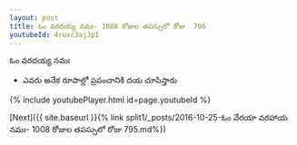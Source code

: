 ```yaml
---
layout: post
title: ఓం వరదయ్య నమః- 1008 రోజుల తపస్సులో రోజు  796
youtubeId: 4ruxc3ajJpI
---
```

 
 
 ఓం వరదయ్య నమః  
 
 -  ఎవరు అనేక రూపాల్లో ప్రపంచానికి దయ చూపిస్తారు 
 
  
 
  
 
 
 
 
 
 


{% include youtubePlayer.html id=page.youtubeId %}
 
[Next]({{ site.baseurl }}{% link  split1/_posts/2016-10-25-ఓం వేరయా వరహాయ నమః- 1008 రోజుల తపస్సులో రోజు  795.md%})
 
